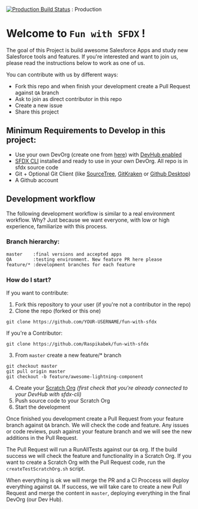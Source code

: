 [![Production Build Status](https://travis-ci.org/Raspikabek/fun-with-sfdx.svg?branch=master)](https://travis-ci.org/Raspikabek/fun-with-sfdx) : Production

# Welcome to `Fun with SFDX` !
The goal of this Project is build awesome Salesforce Apps and study new Salesforce tools and features. If you're interested and want to join us, please read the instructions below to work as one of us.

You can contribute with us by different ways:
* Fork this repo and when finish your development create a Pull Request against `QA` branch
* Ask to join as direct contributor in this repo
* Create a new issue
* Share this project

## Minimum Requirements to Develop in this project:
 * Use your own DevOrg (create one from [here](https://developer.salesforce.com/signup)) with [DevHub enabled](https://help.salesforce.com/articleView?id=sfdx_setup_enable_devhub.htm&type=0)
 * [SFDX CLI](https://developer.salesforce.com/docs/atlas.en-us.sfdx_setup.meta/sfdx_setup/sfdx_setup_install_cli.htm) installed and ready to use in your own DevOrg. All repo is in sfdx source code
 * Git + Optional Git Client (like [SourceTree](https://www.sourcetreeapp.com/), [GitKraken](https://www.gitkraken.com/invite/p1qno5xb) or [Github Desktop](https://desktop.github.com/))
 * A Github account

 ## Development workflow
The following development workflow is similar to a real environment workflow. Why? Just because we want everyone, with low or high experience, familiarize with this process.

### Branch hierarchy:
    master    :final versions and accepted apps
    QA        :testing environment. New feature PR here please
    feature/* :development branches for each feature

### How do I start?
If you want to contribute:
1. Fork this repository to your user (if you're not a contributor in the repo)
2. Clone the repo (forked or this one)
```
git clone https://github.com/YOUR-USERNAME/fun-with-sfdx
```
If you're a Contributor:
```
git clone https://github.com/Raspikabek/fun-with-sfdx
```
3. From `master` create a new feature/* branch
```
git checkout master
git pull origin master
git checkout -b feature/awesome-lightning-component
```
4. Create your [Scratch Org](https://developer.salesforce.com/docs/atlas.en-us.sfdx_dev.meta/sfdx_dev/sfdx_dev_scratch_orgs_create.htm) _(first check that you're already connected to your DevHub with sfdx-cli)_ 
5. Push source code to your Scratch Org
6. Start the development

Once finished you development create a Pull Request from your feature branch against `QA` branch. We will check the code and feature. Any issues or code reviews, push against your feature branch and we will see the new additions in the Pull Request.

The Pull Request will run a RunAllTests against our `QA` org. If the build success we will check the feature and functionality in a Scratch Org. If you want to create a Scratch Org with the Pull Request code, run the `createTestScratchOrg.sh` script.

When everything is ok we will merge the PR and a CI Proccess will deploy everything against `QA`. If success, we will take care to create a new Pull Request and merge the content in `master`, deploying everything in the final DevOrg (our Dev Hub).
